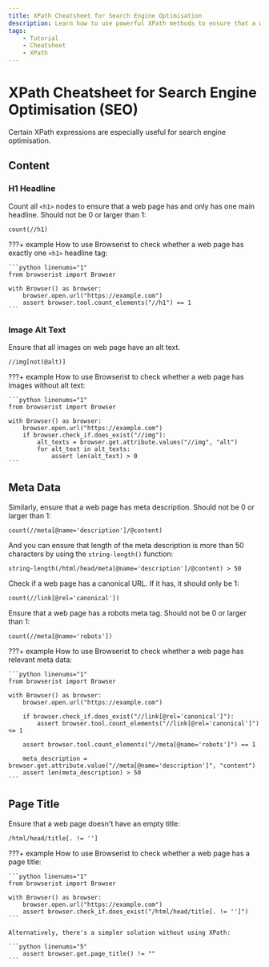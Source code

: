 ```yaml
---
title: XPath Cheatsheet for Search Engine Optimisation
description: Learn how to use powerful XPath methods to ensure that a web page has relevant meta data to improve SEO. Includes code examples for beginners and advanced users.
tags:
    - Tutorial
    - Cheatsheet
    - XPath
---
```


# XPath Cheatsheet for Search Engine Optimisation (SEO)
Certain XPath expressions are especially useful for search engine optimisation.

## Content
### H1 Headline
Count all `<h1>` nodes to ensure that a web page has and only has one main headline. Should not be 0 or larger than 1:

```text title=""
count(//h1)
```

???+ example
    How to use Browserist to check whether a web page has exactly one `<h1>` headline tag:

    ```python linenums="1"
    from browserist import Browser

    with Browser() as browser:
        browser.open.url("https://example.com")
        assert browser.tool.count_elements("//h1") == 1
    ```

### Image Alt Text
Ensure that all images on web page have an alt text.

```text title=""
//img[not(@alt)]
```

???+ example
    How to use Browserist to check whether a web page has images without alt text:

    ```python linenums="1"
    from browserist import Browser

    with Browser() as browser:
        browser.open.url("https://example.com")
        if browser.check_if.does_exist("//img"):
            alt_texts = browser.get.attribute.values("//img", "alt")
            for alt_text in alt_texts:
                assert len(alt_text) > 0
    ```

## Meta Data
Similarly, ensure that a web page has meta description. Should not be 0 or larger than 1:

```text title=""
count(//meta[@name='description']/@content)
```

And you can ensure that length of the meta description is more than 50 characters by using the `string-length()` function:

```text title=""
string-length(/html/head/meta[@name='description']/@content) > 50
```

Check if a web page has a canonical URL. If it has, it should only be 1:

```text title=""
count(//link[@rel='canonical'])
```

Ensure that a web page has a robots meta tag. Should not be 0 or larger than 1:

```text title=""
count(//meta[@name='robots'])
```

???+ example
    How to use Browserist to check whether a web page has relevant meta data:

    ```python linenums="1"
    from browserist import Browser

    with Browser() as browser:
        browser.open.url("https://example.com")

        if browser.check_if.does_exist("//link[@rel='canonical']"):
            assert browser.tool.count_elements("//link[@rel='canonical']") <= 1

        assert browser.tool.count_elements("//meta[@name='robots']") == 1

        meta_description = browser.get.attribute.value("//meta[@name='description']", "content")
        assert len(meta_description) > 50
    ```

## Page Title
Ensure that a web page doesn't have an empty title:

```text title=""
/html/head/title[. != '']
```

???+ example
    How to use Browserist to check whether a web page has a page title:

    ```python linenums="1"
    from browserist import Browser

    with Browser() as browser:
        browser.open.url("https://example.com")
        assert browser.check_if.does_exist("/html/head/title[. != '']")
    ```

    Alternatively, there's a simpler solution without using XPath:

    ```python linenums="5"
        assert browser.get.page_title() != ""
    ```
